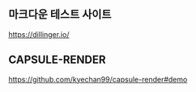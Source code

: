 ## 마크다운 테스트 사이트 ##
https://dillinger.io/

## CAPSULE-RENDER ##
https://github.com/kyechan99/capsule-render#demo
